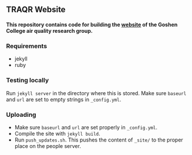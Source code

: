 ## TRAQR Website

#### This repository contains code for building the [website](http://people.goshen.edu/~stu_phys/traqr) of the Goshen College air quality research group.

### Requirements
- jekyll
- ruby

### Testing locally
Run `jekyll server` in the directory where this is stored. 
Make sure `baseurl` and `url` are set to empty strings in `_config.yml`. 

### Uploading
- Make sure `baseurl` and `url` are set properly in `_config.yml`. 
- Compile the site with `jekyll build`.
- Run `push_updates.sh`. This pushes the content of `_site/` to the proper place on the people server.
